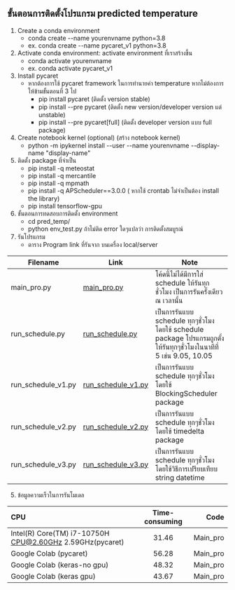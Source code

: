 ## ขั้นตอนการติดตั้งโปรแกรม predicted temperature
1. Create a conda environment 
	- conda create --name yourenvname python=3.8
	- ex. conda create --name pycaret_v1 python=3.8
2. Activate conda environment: activate environment ที่เราสร้างขึ้น
	- conda activate yourenvname
	- ex. conda activate pycaret_v1
3. Install pycaret 
	- หากต้องการใช้ pycaret framework ในการทำนายค่า temperature หากไม่ต้องการให้ข้ามขั้นตอนที่ 3 ไป
		- pip install pycaret (ติดตั้ง version stable)
		- pip install --pre pycaret (ติดตั้ง new version/developer version แต่ unstable)
		- pip install --pre pycaret[full] (ติดตั้ง developer version แบบ full package)
4. Create notebook kernel (optional) (สร้าง notebook kernel)
	- python -m ipykernel install --user --name yourenvname --display-name "display-name"
2. ติดตั้ง package ที่จำเป็น
	- pip install -q meteostat
	- pip install -q mercantile
	- pip install -q mpmath
	- pip install -q APScheduler==3.0.0 ( หากใช้ crontab ไม่จำเป็นต้อง install the library)
	- pip install tensorflow-gpu
3. ขั้นตอนการทดสอบการติดตั้ง environment
	- cd  pred_temp/
	- python env_test.py ถ้าไม่ติด error ใดๆแปลว่า การติดตั้งสมบูรณ์
4. รันโปรแกรม
	- ตาราง Program link ที่รันจาก บนเครื่อง local/server
	
| Filename     | Link      | Note     |
| ------------- | ------------- | -------- |
|main_pro.py|<p><a href="https://github.com/SukritJaidee/pred_temp/blob/main/main_pro.py">main_pro.py</a></p>| โค้ดนี้ไม่ได้มีการใส่ schedule ให้รันทุกชั่วโมง เป็นการรันครั้งเดียว ณ เวลานั้น  |
|run_schedule.py|<p><a href="https://github.com/SukritJaidee/pred_temp/blob/main/run_schedule.py">run_schedule.py</a></p>| เป็นการรันแบบ schedule ทุกๆชั่วโมงโดยใข้ schedule package โปรแกรมถูกตั้งให้รันทุกๆชั่วโมงในนาทีที่ 5 เข่น 9.05, 10.05|	
|run_schedule_v1.py|<p><a href="https://github.com/SukritJaidee/pred_temp/blob/main/run_schedule_v1.py">run_schedule_v1.py</a></p>| เป็นการรันแบบ schedule ทุกๆชั่วโมงโดยใข้ BlockingScheduler package|	
|run_schedule_v2.py|<p><a href="https://github.com/SukritJaidee/pred_temp/blob/main/run_schedule_v2.py">run_schedule_v2.py</a></p>| เป็นการรันแบบ schedule ทุกๆชั่วโมงโดยใข้ timedelta package|	
|run_schedule_v3.py|<p><a href="https://github.com/SukritJaidee/pred_temp/blob/main/run_schedule_v3.py">run_schedule_v3.py</a></p>| เป็นการรันแบบ schedule ทุกๆชั่วโมงโดยใข้วิธีการเปรียบเทียบ string datetime|	

5. ข้อมูลความเร็วในการรันโมเดล

| CPU | Time-consuming | Code |
| :---         |     :---:      |          ---: |
| Intel(R) Core(TM) i7-10750H CPU@2.60GHz 2.59GHz(pycaret)|31.46|Main_pro|
| Google Colab (pycaret)| 56.28|Main_pro|
| Google Colab (keras-no gpu)| 48.32|Main_pro|
| Google Colab (keras gpu)| 43.67|Main_pro|